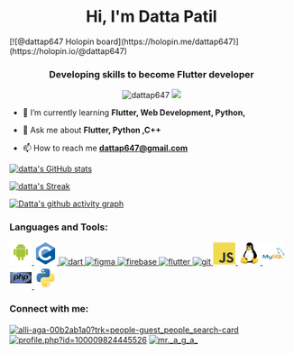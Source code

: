 <h1 align="center">  Hi, I'm  Datta Patil</h1>
[![@dattap647 Holopin board](https://holopin.me/dattap647)](https://holopin.io/@dattap647)

<h3 align="center">Developing skills to become Flutter developer</h3>

<p align="center"> 
<img src="https://komarev.com/ghpvc/?username=alliaga&label=Profile%20views&color=0e75b6&style=for-the-badge" alt="dattap647" /> 
<img src="https://img.shields.io/github/followers/AlliAga?style=for-the-badge">
</p>

- 🌱 I’m currently learning **Flutter, Web Development, Python,**

- 💬 Ask me about **Flutter, Python ,C++**

- 📫 How to reach me **dattap647@gmail.com**

[![datta's GitHub stats](https://github-readme-stats.vercel.app/api?username=dattap647&theme=chartreuse-dark&bg_color=0d1117&hide_border=true&count_private=true&show_icons=true)](https://github.com/dattap647/github-readme-stats)

[![datta's Streak](https://github-readme-streak-stats.herokuapp.com/?user=dattap647&theme=chartreuse-dark&hide_border=true&background=0d1117)](https://github.com/dattap647/github-readme-streak-stats)

[![Datta's github activity graph](https://activity-graph.herokuapp.com/graph?username=dattap647&bg_color=0d1117&color=62c637&line=08ff00&point=fff&area=true&hide_border=true)](https://github.com/dattap647/github-readme-activity-graph)

<h3 align="left">Languages and Tools:</h3>
<p align="left"> 
<a href="https://developer.android.com" target="_blank" rel="noreferrer"> <img src="https://raw.githubusercontent.com/devicons/devicon/master/icons/android/android-original-wordmark.svg" alt="android" width="40" height="40"/> </a> 
<a href="https://www.cprogramming.com/" target="_blank" rel="noreferrer"> <img src="https://raw.githubusercontent.com/devicons/devicon/master/icons/c/c-original.svg" alt="c" width="40" height="40"/> </a> 
<a href="https://dart.dev" target="_blank" rel="noreferrer"> <img src="https://www.vectorlogo.zone/logos/dartlang/dartlang-icon.svg" alt="dart" width="40" height="40"/> </a>
<a href="https://www.figma.com/" target="_blank" rel="noreferrer"> <img src="https://www.vectorlogo.zone/logos/figma/figma-icon.svg" alt="figma" width="40" height="40"/> </a>
<a href="https://firebase.google.com/" target="_blank" rel="noreferrer"> <img src="https://www.vectorlogo.zone/logos/firebase/firebase-icon.svg" alt="firebase" width="40" height="40"/> </a> <a href="https://flutter.dev" target="_blank" rel="noreferrer"> <img src="https://www.vectorlogo.zone/logos/flutterio/flutterio-icon.svg" alt="flutter" width="40" height="40"/> </a>
<a href="https://git-scm.com/" target="_blank" rel="noreferrer"> <img src="https://www.vectorlogo.zone/logos/git-scm/git-scm-icon.svg" alt="git" width="40" height="40"/> </a>
<a href="https://developer.mozilla.org/en-US/docs/Web/JavaScript" target="_blank" rel="noreferrer"> <img src="https://raw.githubusercontent.com/devicons/devicon/master/icons/javascript/javascript-original.svg" alt="javascript" width="40" height="40"/> </a>
<a href="https://www.linux.org/" target="_blank" rel="noreferrer"> <img src="https://raw.githubusercontent.com/devicons/devicon/master/icons/linux/linux-original.svg" alt="linux" width="40" height="40"/> </a>
<a href="https://www.mysql.com/" target="_blank" rel="noreferrer"> <img src="https://raw.githubusercontent.com/devicons/devicon/master/icons/mysql/mysql-original-wordmark.svg" alt="mysql" width="40" height="40"/> </a>
<a href="https://www.php.net" target="_blank" rel="noreferrer"> <img src="https://raw.githubusercontent.com/devicons/devicon/master/icons/php/php-original.svg" alt="php" width="40" height="40"/> </a>
<a href="https://www.python.org" target="_blank" rel="noreferrer"> <img src="https://raw.githubusercontent.com/devicons/devicon/master/icons/python/python-original.svg" alt="python" width="40" height="40"/> </a></p>
<h3 align="left">Connect with me:</h3>
<p align="left">
<a href="https://www.linkedin.com/in/dattatray-patil-7237901a5/" target="blank"><img align="center" src="https://raw.githubusercontent.com/danielcranney/readme-generator/main/public/icons/socials/linkedin.svg" alt="alli-aga-00b2ab1a0?trk=people-guest_people_search-card" height="30" width="40" /></a>
<a href="https://www.facebook.com/datta.patil.501151/" target="blank"><img align="center" src="https://raw.githubusercontent.com/danielcranney/readme-generator/main/public/icons/socials/facebook.svg" alt="profile.php?id=100009824445526" height="30" width="40" /></a>
<a href="https://www.instagram.com/stories/mast.traveler_647" target="blank"><img align="center" src="https://raw.githubusercontent.com/rahuldkjain/github-profile-readme-generator/master/src/images/icons/Social/instagram.svg" alt="mr._a_g_a_" height="30" width="40" /></a>
</p>
